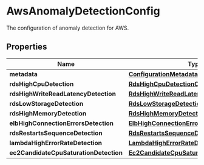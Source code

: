 

# AwsAnomalyDetectionConfig

The configuration of anomaly detection for AWS.

## Properties

| Name | Type | Description | Notes |
|------------ | ------------- | ------------- | -------------|
|**metadata** | [**ConfigurationMetadata**](ConfigurationMetadata.md) |  |  [optional] |
|**rdsHighCpuDetection** | [**RdsHighCpuDetectionConfig**](RdsHighCpuDetectionConfig.md) |  |  |
|**rdsHighWriteReadLatencyDetection** | [**RdsHighWriteReadLatencyDetectionConfig**](RdsHighWriteReadLatencyDetectionConfig.md) |  |  |
|**rdsLowStorageDetection** | [**RdsLowStorageDetectionConfig**](RdsLowStorageDetectionConfig.md) |  |  |
|**rdsHighMemoryDetection** | [**RdsHighMemoryDetectionConfig**](RdsHighMemoryDetectionConfig.md) |  |  |
|**elbHighConnectionErrorsDetection** | [**ElbHighConnectionErrorsDetectionConfig**](ElbHighConnectionErrorsDetectionConfig.md) |  |  |
|**rdsRestartsSequenceDetection** | [**RdsRestartsSequenceDetectionConfig**](RdsRestartsSequenceDetectionConfig.md) |  |  |
|**lambdaHighErrorRateDetection** | [**LambdaHighErrorRateDetectionConfig**](LambdaHighErrorRateDetectionConfig.md) |  |  |
|**ec2CandidateCpuSaturationDetection** | [**Ec2CandidateCpuSaturationDetectionConfig**](Ec2CandidateCpuSaturationDetectionConfig.md) |  |  [optional] |



